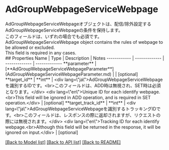 # AdGroupWebpageServiceWebpage

<div lang=\"ja\">AdGroupWebpageServiceWebpageオブジェクトは、配信/除外設定するAdGroupWebpageServiceWebpageの条件を保持します。<br> このフィールドは、いずれの場合でも必須です。</div> <div lang=\"en\">AdGroupWebpageServiceWebpage object contains the rules of webpage to be allowed or excluded.<br> This field is required in any cases.</div> 
## Properties
Name | Type | Description | Notes
------------ | ------------- | ------------- | -------------
**parameter** | [**AdGroupWebpageServiceWebpageParameter**](AdGroupWebpageServiceWebpageParameter.md) |  | [optional] 
**target_id** | **int** | &lt;div lang&#x3D;\&quot;ja\&quot;&gt;AdGroupWebpageServiceWebpageを識別するIDです。&lt;br&gt;このフィールドは、ADD時は無視され、SET時は必須となります。&lt;/div&gt; &lt;div lang&#x3D;\&quot;en\&quot;&gt;Unique ID for each identify webpage.&lt;br&gt;This field will be ignored in ADD operation, and is required in SET operation.&lt;/div&gt;  | [optional] 
**target_track_id** | **int** | &lt;div lang&#x3D;\&quot;ja\&quot;&gt;AdGroupWebpageServiceWebpageを識別するトラッキングIDです。&lt;br&gt;このフィールドは、レスポンスの際に返却されますが、リクエストの際には無視されます。&lt;/div&gt; &lt;div lang&#x3D;\&quot;en\&quot;&gt;Tracking ID for each identify webpage.&lt;br&gt;Although this field will be returned in the response, it will be ignored on input.&lt;/div&gt;  | [optional] 

[[Back to Model list]](../README.md#documentation-for-models) [[Back to API list]](../README.md#documentation-for-api-endpoints) [[Back to README]](../README.md)


